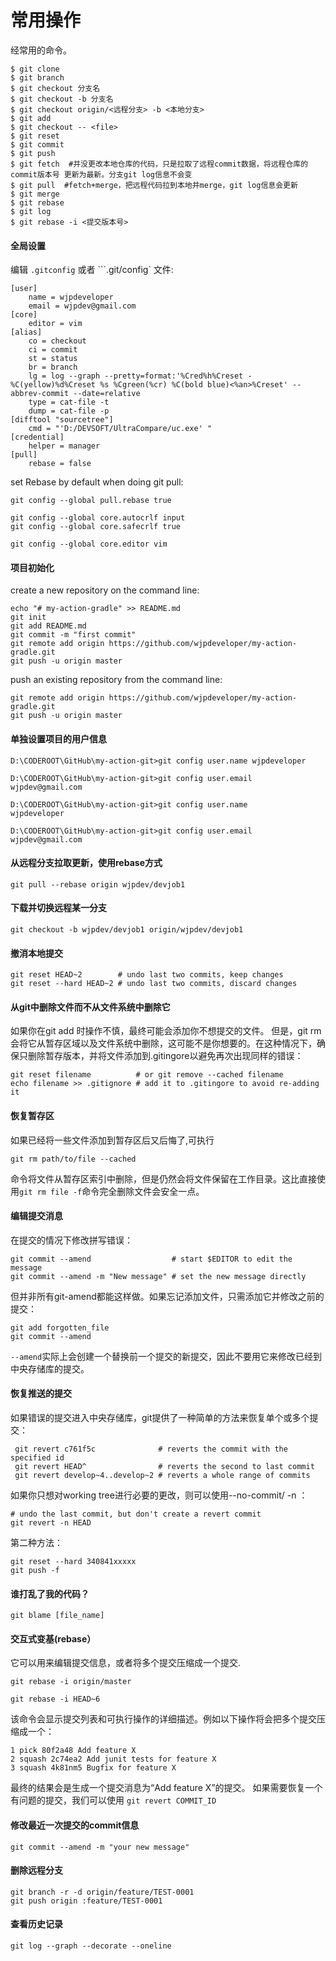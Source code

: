 # 常用操作

经常用的命令。

```console
$ git clone
$ git branch
$ git checkout 分支名
$ git checkout -b 分支名
$ git checkout origin/<远程分支> -b <本地分支>
$ git add
$ git checkout -- <file>
$ git reset
$ git commit
$ git push
$ git fetch  #并没更改本地仓库的代码，只是拉取了远程commit数据，将远程仓库的commit版本号 更新为最新。分支git log信息不会变
$ git pull  #fetch+merge，把远程代码拉到本地并merge，git log信息会更新
$ git merge
$ git rebase
$ git log
$ git rebase -i <提交版本号>
```

#### 全局设置

编辑 `.gitconfig` 或者 ```.git/config` 文件:
```git
[user]
	name = wjpdeveloper
	email = wjpdev@gmail.com
[core]
	editor = vim
[alias]	
	co = checkout
	ci = commit
	st = status
	br = branch
	lg = log --graph --pretty=format:'%Cred%h%Creset -%C(yellow)%d%Creset %s %Cgreen(%cr) %C(bold blue)<%an>%Creset' --abbrev-commit --date=relative
	type = cat-file -t
	dump = cat-file -p
[difftool "sourcetree"]
	cmd = "'D:/DEVSOFT/UltraCompare/uc.exe' "
[credential]
	helper = manager
[pull]
	rebase = false
```


set Rebase by default when doing git pull:

```git
git config --global pull.rebase true
```

```git
git config --global core.autocrlf input
git config --global core.safecrlf true
```

```git
git config --global core.editor vim
```

#### 项目初始化

create a new repository on the command line:

```git
echo "# my-action-gradle" >> README.md
git init
git add README.md
git commit -m "first commit"
git remote add origin https://github.com/wjpdeveloper/my-action-gradle.git
git push -u origin master
```

push an existing repository from the command line:

```console
git remote add origin https://github.com/wjpdeveloper/my-action-gradle.git
git push -u origin master
```

#### 单独设置项目的用户信息

```console
D:\CODEROOT\GitHub\my-action-git>git config user.name wjpdeveloper

D:\CODEROOT\GitHub\my-action-git>git config user.email wjpdev@gmail.com

D:\CODEROOT\GitHub\my-action-git>git config user.name
wjpdeveloper

D:\CODEROOT\GitHub\my-action-git>git config user.email
wjpdev@gmail.com
```

#### 从远程分支拉取更新，使用rebase方式
```
git pull --rebase origin wjpdev/devjob1
```

#### 下载并切换远程某一分支
```
git checkout -b wjpdev/devjob1 origin/wjpdev/devjob1
```

#### 撤消本地提交

```console
git reset HEAD~2        # undo last two commits, keep changes
git reset --hard HEAD~2 # undo last two commits, discard changes  
```


#### 从git中删除文件而不从文件系统中删除它

如果你在git add 时操作不慎，最终可能会添加你不想提交的文件。 
但是，git rm会将它从暂存区域以及文件系统中删除，这可能不是你想要的。在这种情况下，确保只删除暂存版本，并将文件添加到.gitingore以避免再次出现同样的错误：

```console
git reset filename          # or git remove --cached filename
echo filename >> .gitignore # add it to .gitingore to avoid re-adding it
```

#### 恢复暂存区

如果已经将一些文件添加到暂存区后又后悔了,可执行

    git rm path/to/file --cached

命令将文件从暂存区索引中删除，但是仍然会将文件保留在工作目录。这比直接使用`git rm file -f`命令完全删除文件会安全一点。

#### 编辑提交消息

在提交的情况下修改拼写错误：

```console
git commit --amend                  # start $EDITOR to edit the message
git commit --amend -m "New message" # set the new message directly
```

但并非所有git-amend都能这样做。如果忘记添加文件，只需添加它并修改之前的提交：

```console
git add forgotten_file 
git commit --amend
```

`--amend`实际上会创建一个替换前一个提交的新提交，因此不要用它来修改已经到中央存储库的提交。

#### 恢复推送的提交

如果错误的提交进入中央存储库，git提供了一种简单的方法来恢复单个或多个提交：

```console
 git revert c761f5c              # reverts the commit with the specified id
 git revert HEAD^                # reverts the second to last commit
 git revert develop~4..develop~2 # reverts a whole range of commits
```

如果你只想对working tree进行必要的更改，则可以使用--no-commit/ -n ：

```console
# undo the last commit, but don't create a revert commit 
git revert -n HEAD
```

第二种方法：
```
git reset --hard 340841xxxxx
git push -f
```

#### 谁打乱了我的代码？

```console
git blame [file_name]
```

#### 交互式变基(rebase）

它可以用来编辑提交信息，或者将多个提交压缩成一个提交.

    git rebase -i origin/master

    git rebase -i HEAD~6

该命令会显示提交列表和可执行操作的详细描述。例如以下操作将会把多个提交压缩成一个：

    1 pick 80f2a48 Add feature X
    2 squash 2c74ea2 Add junit tests for feature X
    3 squash 4k81nm5 Bugfix for feature X

最终的结果会是生成一个提交消息为“Add feature X”的提交。
如果需要恢复一个有问题的提交，我们可以使用 `git revert COMMIT_ID`

#### 修改最近一次提交的commit信息

    git commit --amend -m "your new message"

#### 删除远程分支

    git branch -r -d origin/feature/TEST-0001
    git push origin :feature/TEST-0001

#### 查看历史记录

    git log --graph --decorate --oneline
